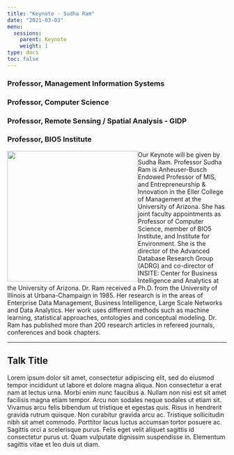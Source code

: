 ```yaml
---
title: "Keynote - Sudha Ram"
date: "2021-03-03"
menu:
  sessions:
    parent: Keynote
    weight: 1
type: docs
toc: false
---
```

### Professor, Management Information Systems  
### Professor, Computer Science  
### Professor, Remote Sensing / Spatial Analysis - GIDP  
### Professor, BIO5 Institute  
<p><img style="float: left;" src="https://appliedmath.arizona.edu/sites/default/files/styles/uaqs_medium/public/images/people/Ram_Sudha.jpg?itok=xjHPqvao" width="300" />Our Keynote will be given by Sudha Ram. Professor Sudha Ram is Anheuser-Busch Endowed Professor of MIS, and Entrepreneurship &amp; Innovation in the Eller College of Management at the University of Arizona. She has joint faculty appointments as Professor of Computer Science, member of BIO5 Institute, and Institute for Environment. She is the director of the Advanced Database Research Group (ADRG) and co-director of INSITE: Center for Business Intelligence and Analytics at the University of Arizona. Dr. Ram received a Ph.D. from the University of Illinois at Urbana-Champaign in 1985. Her research is in the areas of Enterprise Data Management, Business Intelligence, Large Scale Networks and Data Analytics. Her work uses different methods such as machine learning, statistical approaches, ontologies and conceptual modeling. Dr. Ram has published more than 200 research articles in refereed journals, conferences and book chapters.</p>
<hr style="width: 100%; text-align: center; margin-left: 0;" />

## Talk Title  

Lorem ipsum dolor sit amet, consectetur adipiscing elit, sed do eiusmod tempor incididunt ut labore et dolore magna aliqua. Non consectetur a erat nam at lectus urna. Morbi enim nunc faucibus a. Nullam non nisi est sit amet facilisis magna etiam tempor. Arcu non sodales neque sodales ut etiam sit. Vivamus arcu felis bibendum ut tristique et egestas quis. Risus in hendrerit gravida rutrum quisque. Non curabitur gravida arcu ac. Tristique sollicitudin nibh sit amet commodo. Porttitor lacus luctus accumsan tortor posuere ac. Sagittis orci a scelerisque purus. Felis eget velit aliquet sagittis id consectetur purus ut. Quam vulputate dignissim suspendisse in. Elementum sagittis vitae et leo duis ut diam.